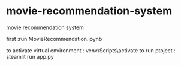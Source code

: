 # movie-recommendation-system
movie recommendation system

first :run MovieRecommendation.ipynb

to activate virtual environment : venv\Scripts\activate
to run ptoject : steamlit run app.py


